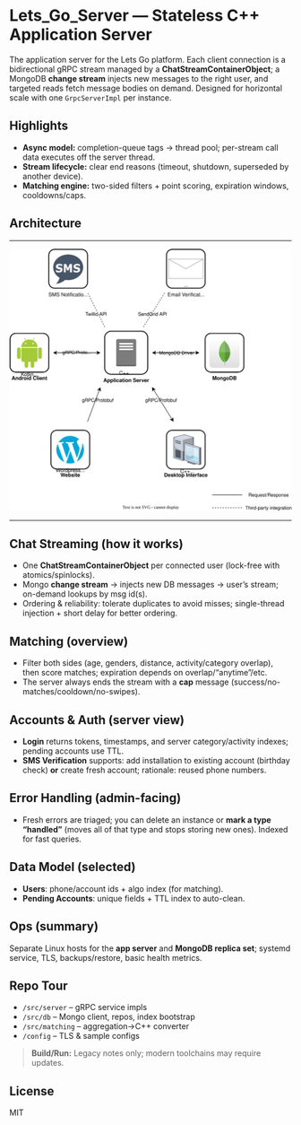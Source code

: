 # Lets_Go_Server — Stateless C++ Application Server

The application server for the Lets Go platform. Each client connection is a bidirectional gRPC stream managed by a **ChatStreamContainerObject**; a MongoDB **change stream** injects new messages to the right user, and targeted reads fetch message bodies on demand. Designed for horizontal scale with one `GrpcServerImpl` per instance.

## Highlights
- **Async model:** completion-queue tags → thread pool; per-stream call data executes off the server thread.
- **Stream lifecycle:** clear end reasons (timeout, shutdown, superseded by another device).
- **Matching engine:** two-sided filters + point scoring, expiration windows, cooldowns/caps.

## Architecture

---

<p align="center">
  <img src="LetsGoAppOverview.drawio.svg" alt="Lets Go Architecture" width="820">
</p>

---

## Chat Streaming (how it works)
- One **ChatStreamContainerObject** per connected user (lock-free with atomics/spinlocks).
- Mongo **change stream** → injects new DB messages → user’s stream; on-demand lookups by msg id(s).
- Ordering & reliability: tolerate duplicates to avoid misses; single-thread injection + short delay for better ordering.

## Matching (overview)
- Filter both sides (age, genders, distance, activity/category overlap), then score matches; expiration depends on overlap/“anytime”/etc.
- The server always ends the stream with a **cap** message (success/no-matches/cooldown/no-swipes).

## Accounts & Auth (server view)
- **Login** returns tokens, timestamps, and server category/activity indexes; pending accounts use TTL.
- **SMS Verification** supports: add installation to existing account (birthday check) **or** create fresh account; rationale: reused phone numbers.

## Error Handling (admin-facing)
- Fresh errors are triaged; you can delete an instance or **mark a type “handled”** (moves all of that type and stops storing new ones). Indexed for fast queries.

## Data Model (selected)
- **Users**: phone/account ids + algo index (for matching).
- **Pending Accounts**: unique fields + TTL index to auto-clean.

## Ops (summary)
Separate Linux hosts for the **app server** and **MongoDB replica set**; systemd service, TLS, backups/restore, basic health metrics.

## Repo Tour
- `/src/server` – gRPC service impls  
- `/src/db` – Mongo client, repos, index bootstrap  
- `/src/matching` – aggregation→C++ converter  
- `/config` – TLS & sample configs  

> **Build/Run:** Legacy notes only; modern toolchains may require updates.

## License
MIT
